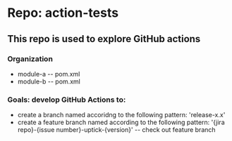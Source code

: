 # Repo: action-tests

## This repo is used to explore GitHub actions

### Organization

- module-a
-- pom.xml
- module-b
-- pom.xml

### Goals: develop GitHub Actions to:

- create a branch named accoridng to the following pattern: 'release-x.x'
- create a feature branch named according to the following pattern: '{jira repo}-{issue number}-uptick-{version}'
-- check out feature branch
